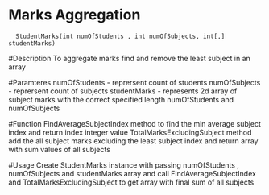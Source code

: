 # Marks Aggregation
      StudentMarks(int numOfStudents , int numOfSubjects, int[,] studentMarks)
	  
#Description
        To aggregate marks find and remove the least subject in an array
		
#Paramteres
      numOfStudents - reprersent count of students
	  numOfSubjects - reprersent count of subjects
	  studentMarks - represents 2d array of subject marks with the correct specified length numOfStudents and numOfSubjects
	  
#Function
       FindAverageSubjectIndex method to find the min average subject index and return index integer value
	   TotalMarksExcludingSubject method add the all subject marks excluding the least subject index and return array with sum values of all subjects
	   
#Usage
     Create StudentMarks instance with passing 	numOfStudents , numOfSubjects and studentMarks array and call FindAverageSubjectIndex and TotalMarksExcludingSubject to get array with final sum of all subjects